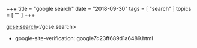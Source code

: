 +++
title = "google search"
date = "2018-09-30"
tags = [ "search" ]
topics = [ "" ]
+++

<script>
  (function() {
    var cx = '015603912854414110900:rmrbo0adjzs';
    var gcse = document.createElement('script');
    gcse.type = 'text/javascript';
    gcse.async = true;
    gcse.src = 'https://cse.google.com/cse.js?cx=' + cx;
    var s = document.getElementsByTagName('script')[0];
    s.parentNode.insertBefore(gcse, s);
  })();
</script>
<gcse:search></gcse:search>

-   google-site-verification: google7c23ff689d1a6489.html
